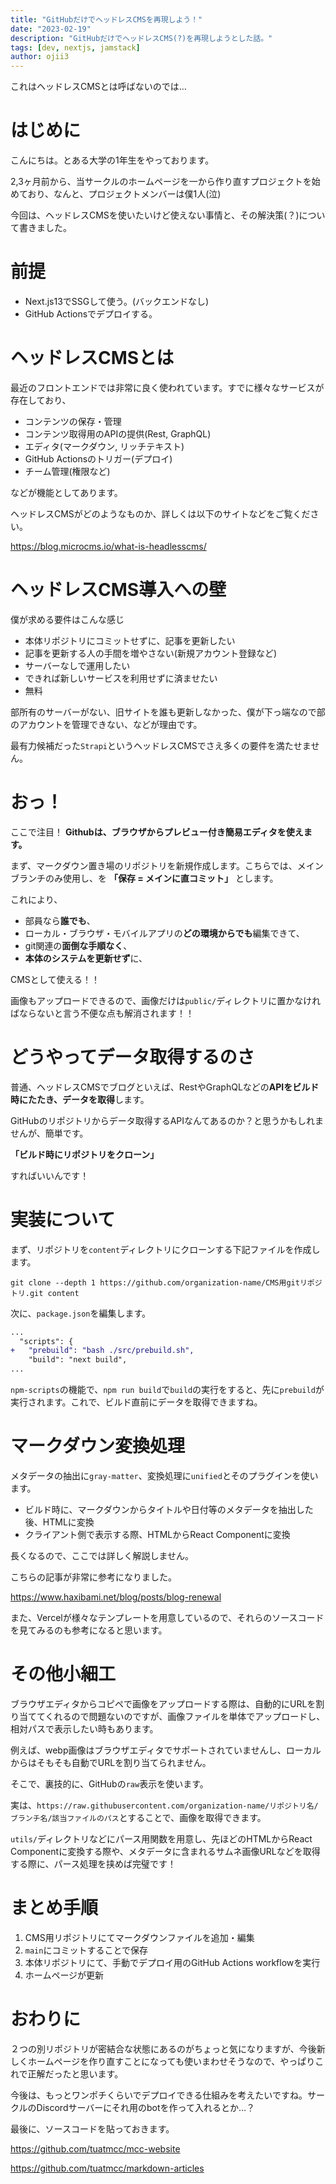 ```yaml
---
title: "GitHubだけでヘッドレスCMSを再現しよう！"
date: "2023-02-19"
description: "GitHubだけでヘッドレスCMS(?)を再現しようとした話。"
tags: [dev, nextjs, jamstack]
author: ojii3
---
```



これはヘッドレスCMSとは呼ばないのでは…

# はじめに

こんにちは。とある大学の1年生をやっております。

2,3ヶ月前から、当サークルのホームページを一から作り直すプロジェクトを始めており、なんと、プロジェクトメンバーは僕1人(泣)

今回は、ヘッドレスCMSを使いたいけど使えない事情と、その解決策(？)について書きました。

# 前提

- Next.js13でSSGして使う。(バックエンドなし)
- GitHub Actionsでデプロイする。

# ヘッドレスCMSとは

最近のフロントエンドでは非常に良く使われています。すでに様々なサービスが存在しており、

- コンテンツの保存・管理
- コンテンツ取得用のAPIの提供(Rest, GraphQL)
- エディタ(マークダウン, リッチテキスト)
- GitHub Actionsのトリガー(デプロイ)
- チーム管理(権限など)

などが機能としてあります。

ヘッドレスCMSがどのようなものか、詳しくは以下のサイトなどをご覧ください。

https://blog.microcms.io/what-is-headlesscms/

# ヘッドレスCMS導入への壁

僕が求める要件はこんな感じ

- 本体リポジトリにコミットせずに、記事を更新したい
- 記事を更新する人の手間を増やさない(新規アカウント登録など)
- サーバーなしで運用したい
- できれば新しいサービスを利用せずに済ませたい
- 無料

部所有のサーバーがない、旧サイトを誰も更新しなかった、僕が下っ端なので部のアカウントを管理できない、などが理由です。

最有力候補だった`Strapi`というヘッドレスCMSでさえ多くの要件を満たせません。

# おっ！

ここで注目！ **Githubは、ブラウザからプレビュー付き簡易エディタを使えます。**

まず、マークダウン置き場のリポジトリを新規作成します。こちらでは、メインブランチのみ使用し、を **「保存 = メインに直コミット」** とします。

これにより、

- 部員なら**誰でも**、
- ローカル・ブラウザ・モバイルアプリの**どの環境からでも**編集できて、
- git関連の**面倒な手順なく**、
- **本体のシステムを更新せず**に、

CMSとして使える！！

画像もアップロードできるので、画像だけは`public/`ディレクトリに置かなければならないと言う不便な点も解消されます！！

# どうやってデータ取得するのさ

普通、ヘッドレスCMSでブログといえば、RestやGraphQLなどの**APIをビルド時にたたき、データを取得**します。

GitHubのリポジトリからデータ取得するAPIなんてあるのか？と思うかもしれませんが、簡単です。

**「ビルド時にリポジトリをクローン」**

すればいいんです！

# 実装について

まず、リポジトリを`content`ディレクトリにクローンする下記ファイルを作成します。

```shell title="src/prebulid.sh"
git clone --depth 1 https://github.com/organization-name/CMS用gitリポジトリ.git content
```

次に、`package.json`を編集します。

```diff title="package.json"
...
  "scripts": {
+   "prebuild": "bash ./src/prebuild.sh",
    "build": "next build",
...
```
`npm-scripts`の機能で、`npm run build`で`build`の実行をすると、先に`prebuild`が実行されます。これで、ビルド直前にデータを取得できますね。

# マークダウン変換処理

メタデータの抽出に`gray-matter`、変換処理に`unified`とそのプラグインを使います。

- ビルド時に、マークダウンからタイトルや日付等のメタデータを抽出した後、HTMLに変換
- クライアント側で表示する際、HTMLからReact Componentに変換

長くなるので、ここでは詳しく解説しません。

こちらの記事が非常に参考になりました。

https://www.haxibami.net/blog/posts/blog-renewal

また、Vercelが様々なテンプレートを用意しているので、それらのソースコードを見てみるのも参考になると思います。

# その他小細工

ブラウザエディタからコピペで画像をアップロードする際は、自動的にURLを割り当ててくれるので問題ないのですが、画像ファイルを単体でアップロードし、相対パスで表示したい時もあります。

例えば、webp画像はブラウザエディタでサポートされていませんし、ローカルからはそもそも自動でURLを割り当てられません。

そこで、裏技的に、GitHubの`raw`表示を使います。

実は、`https://raw.githubusercontent.com/organization-name/リポジトリ名/ブランチ名/該当ファイルのパス`とすることで、画像を取得できます。

`utils/`ディレクトリなどにパース用関数を用意し、先ほどのHTMLからReact Componentに変換する際や、メタデータに含まれるサムネ画像URLなどを取得する際に、パース処理を挟めば完璧です！

# まとめ手順

1. CMS用リポジトリにてマークダウンファイルを追加・編集
2. `main`にコミットすることで保存
3. 本体リポジトリにて、手動でデプロイ用のGitHub Actions workflowを実行
4. ホームページが更新

# おわりに

２つの別リポジトリが密結合な状態にあるのがちょっと気になりますが、今後新しくホームページを作り直すことになっても使いまわせそうなので、やっぱりこれで正解だったと思います。

今後は、もっとワンポチくらいでデプロイできる仕組みを考えたいですね。サークルのDiscordサーバーにそれ用のbotを作って入れるとか…？

最後に、ソースコードを貼っておきます。

https://github.com/tuatmcc/mcc-website

https://github.com/tuatmcc/markdown-articles
